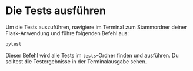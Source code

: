 # Die Tests ausführen

Um die Tests auszuführen, navigiere im Terminal zum Stammordner deiner Flask-Anwendung und führe folgenden Befehl aus:

```bash
pytest
```

Dieser Befehl wird alle Tests im `tests`-Ordner finden und ausführen. Du solltest die Testergebnisse in der Terminalausgabe sehen.

#
